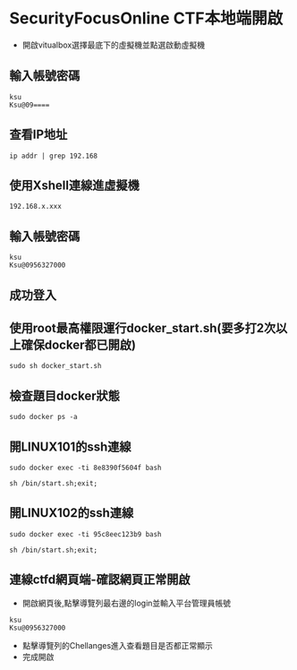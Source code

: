 # SecurityFocusOnline CTF本地端開啟

- 開啟vitualbox選擇最底下的虛擬機並點選啟動虛擬機

## 輸入帳號密碼
```
ksu
Ksu@09====
```


## 查看IP地址
```
ip addr | grep 192.168
```


## 使用Xshell連線進虛擬機
```
192.168.x.xxx
```

## 輸入帳號密碼

```
ksu
Ksu@0956327000
```
## 成功登入

## 使用root最高權限運行docker_start.sh(要多打2次以上確保docker都已開啟)
```
sudo sh docker_start.sh
```



## 檢查題目docker狀態
```
sudo docker ps -a
```


## 開LINUX101的ssh連線
```
sudo docker exec -ti 8e8390f5604f bash 
```
```
sh /bin/start.sh;exit;
```

## 開LINUX102的ssh連線

```
sudo docker exec -ti 95c8eec123b9 bash 
```
```
sh /bin/start.sh;exit;
```


## 連線ctfd網頁端-確認網頁正常開啟

- 開啟網頁後,點擊導覽列最右邊的login並輸入平台管理員帳號
```
ksu
Ksu@0956327000
```

- 點擊導覽列的Chellanges進入查看題目是否都正常顯示
- 完成開啟
